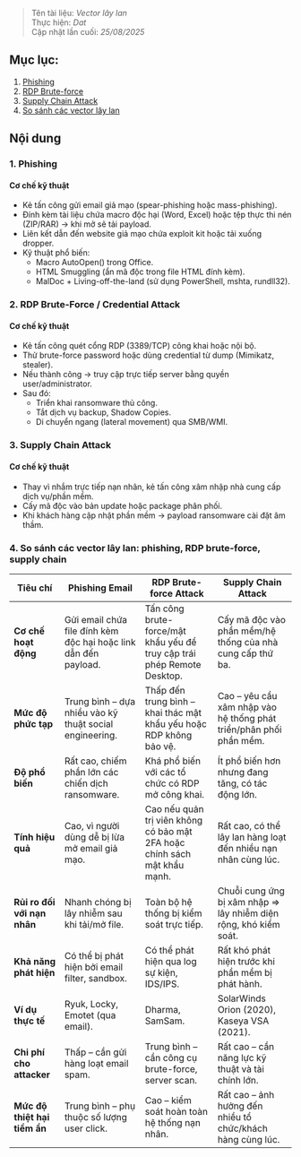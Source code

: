 > Tên tài liệu: _Vector lây lan_  
> Thực hiện: _Dat_  
> Cập nhật lần cuối: _25/08/2025_
## Mục lục:
1. [Phishing](#a)
2. [RDP Brute-force](#b)
3. [Supply Chain Attack](#c)
4. [So sánh các vector lây lan](#d)

## Nội dung
<a name="a"></a>
### 1. Phishing
#### Cơ chế kỹ thuật
- Kẻ tấn công gửi email giả mạo (spear-phishing hoặc mass-phishing).
- Đính kèm tài liệu chứa macro độc hại (Word, Excel) hoặc tệp thực thi nén (ZIP/RAR) → khi mở sẽ tải payload.
- Liên kết dẫn đến website giả mạo chứa exploit kit hoặc tải xuống dropper.
- Kỹ thuật phổ biến:
  - Macro AutoOpen() trong Office.
  - HTML Smuggling (ẩn mã độc trong file HTML đính kèm).
  - MalDoc + Living-off-the-land (sử dụng PowerShell, mshta, rundll32).

<a name="b"></a>
### 2. RDP Brute-Force / Credential Attack  
#### Cơ chế kỹ thuật
- Kẻ tấn công quét cổng RDP (3389/TCP) công khai hoặc nội bộ.
- Thử brute-force password hoặc dùng credential từ dump (Mimikatz, stealer).
- Nếu thành công → truy cập trực tiếp server bằng quyền user/administrator.
- Sau đó:
  - Triển khai ransomware thủ công.
  - Tắt dịch vụ backup, Shadow Copies.
  - Di chuyển ngang (lateral movement) qua SMB/WMI.

<a name="c"></a>
### 3. Supply Chain Attack 
#### Cơ chế kỹ thuật
- Thay vì nhắm trực tiếp nạn nhân, kẻ tấn công xâm nhập nhà cung cấp dịch vụ/phần mềm.
- Cấy mã độc vào bản update hoặc package phân phối.
- Khi khách hàng cập nhật phần mềm → payload ransomware cài đặt âm thầm.

<a name="d"></a>
### 4. So sánh các vector lây lan: phishing, RDP brute-force, supply chain

| Tiêu chí                         | Phishing Email                               | RDP Brute-force Attack                       | Supply Chain Attack                                    |
|----------------------------------|----------------------------------------------|----------------------------------------------|--------------------------------------------------------|
| **Cơ chế hoạt động**             | Gửi email chứa file đính kèm độc hại hoặc link dẫn đến payload. | Tấn công brute-force/mật khẩu yếu để truy cập trái phép Remote Desktop. | Cấy mã độc vào phần mềm/hệ thống của nhà cung cấp thứ ba. |
| **Mức độ phức tạp**              | Trung bình – dựa nhiều vào kỹ thuật social engineering. | Thấp đến trung bình – khai thác mật khẩu yếu hoặc RDP không bảo vệ. | Cao – yêu cầu xâm nhập vào hệ thống phát triển/phân phối phần mềm. |
| **Độ phổ biến**                  | Rất cao, chiếm phần lớn các chiến dịch ransomware. | Khá phổ biến với các tổ chức có RDP mở công khai. | Ít phổ biến hơn nhưng đang tăng, có tác động lớn. |
| **Tính hiệu quả**                 | Cao, vì người dùng dễ bị lừa mở email giả mạo. | Cao nếu quản trị viên không có bảo mật 2FA hoặc chính sách mật khẩu mạnh. | Rất cao, có thể lây lan hàng loạt đến nhiều nạn nhân cùng lúc. |
| **Rủi ro đối với nạn nhân**      | Nhanh chóng bị lây nhiễm sau khi tải/mở file. | Toàn bộ hệ thống bị kiểm soát trực tiếp. | Chuỗi cung ứng bị xâm nhập => lây nhiễm diện rộng, khó kiểm soát. |
| **Khả năng phát hiện**           | Có thể bị phát hiện bởi email filter, sandbox. | Có thể phát hiện qua log sự kiện, IDS/IPS. | Rất khó phát hiện trước khi phần mềm bị phát hành. |
| **Ví dụ thực tế**                 | Ryuk, Locky, Emotet (qua email).             | Dharma, SamSam.                              | SolarWinds Orion (2020), Kaseya VSA (2021). |
| **Chi phí cho attacker**          | Thấp – cần gửi hàng loạt email spam.         | Trung bình – cần công cụ brute-force, server scan. | Rất cao – cần năng lực kỹ thuật và tài chính lớn. |
| **Mức độ thiệt hại tiềm ẩn**      | Trung bình – phụ thuộc số lượng user click.  | Cao – kiểm soát hoàn toàn hệ thống nạn nhân. | Rất cao – ảnh hưởng đến nhiều tổ chức/khách hàng cùng lúc. |


